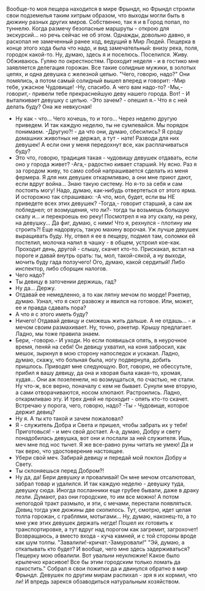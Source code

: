   Вообще-то моя пещера находится в мире Фрындл, но Фрындл строили свои подземелья таким хитрым 
образом, что выходы могли быть в дюжину разных других миров. Собственно, так я и в Город попал, по 
туннелю. Когда размечу безопасные маршруты - открою для экскурсий... но речь сейчас не об этом. 
Однажды, довольно давно, я раскопал не замеченный ранее ход, ведущий в Мир Людей. 
Пещерка в конце этого хода была что надо, и вид замечательный: внизу река, поля, городок какой-то. Ну, 
думаю, здесь я и поселюсь. 
Поселился. Живу. Обживаюсь. Гуляю по окрестностям. Проходит неделя - и в гостико мне заявляется 
делегация горожан. Все такие солидные мужики, в золотых цепях, и одна девушка с железной цепью. 
"Чего, говорю, надо?" Они помялись, а потом самый солидный вышел вперед и говорит: 
-Мир тебе, ужасное Чудовище! 
-Ну, спасибо. А чего вам надо-то? 
-Мы,- говорит,- привели тебе прекраснейшую деву нашего города. Вот! - И выталкивает девушку с цепью. 
-Это зачем? - опешил я.- Что я с ней делать буду? Она же невкусная! 
- Ну как - что... Чего хочешь, то и того... Через неделю другую приведем. И так каждую неделю, ты не 
сумлевайся. Мы порядок понимаем. 
-Другую?! - да что они, думаю, сбесились? Я сроду домашних животных не держал, а тут - нате! Разводи для 
них девушек! А если они у меня передохнут все, как расплачиваться буду? 
- Это что, говорю, традиция такая - чудовищу девушек отдавать, если оно у города живет? 
-Ага,- радостно кивает старший. Ну ясно. Раз я за городом живу, то само собой напрашивается сделать из меня 
фермера. Я для них девушек откармливаю, а они мне приют дают, если вдруг война... Знаю такую систему. Но 
я-то за себя и сам постоять могу! Надо, думаю, как-нибудь отвертеться от этого ярма. И осторожно так 
спрашиваю: 
-А что, мол, будет, если вы НЕ приведете всех этих девушек? 
-Тогда,- говорит старший, а сам аж побледнел; от возмущения, что ли?- тогда ты возьмешь большую скалу и... и 
перекроешь ею реку! 
Посмотрел я на эту скалу, на реку, на девушку... Да фиг, думаю, с ними! Что я, рехнулся - плотину им строить?! 
Еще надорвусь, такую махину ворочая. Уж лучше девушек выращивать буду. 
Ну, отвел я ее в пещеру, подмел там, соломки ей постелил, молочка налил в чашку - в общем, устроил кое-как. 
Проходит день, другой - слышу, скачет кто-то. Прискакал, встал на пороге и давай внутрь орать: ты, мол, 
такой-сякой, а ну выходи, мочить буду гада ползучего! 
Ого, думаю, какой сердитый! Либо инспектор, либо сборщик налогов. 
- Чего надо? 
- Ты девицу в заточении держишь, гад? 
- Ну да... Держу. 
- Отдавай ее немедленно, а то как ляпну мечом по морде! 
Рэкетир, думаю. Узнал, что я скот развожу и явился на готовое. Или, может, ее и правда сдавать пора? 
- А что я с этого иметь буду? 
- Ничего! Отдавай девицу и сможешь жить дальше. А не отдашь... - и мечом своим размахивает. Ну, точно, 
рэкетир. Крышу предлагает. Ладно, мы тоже правила знаем. 
- Бери, -говорю.- И уходи. Но если появишься опять, в неурочное время, пеняй на себя! 
Он девицу ухватил, на коня забросил, как мешок, зыркнул в мою сторону напоследок и ускакал. Ладно, думаю, 
скажу, что больная была, ногу подвернула, добить пришлось. 
Приводят мне следующую. Вот, говорю, не обессутьте, прибил я вашу девицу, да она и хворая была какая-то, 
хромая, худая... Они аж позеленели, но возмущаться, по счастью, не стали. Ну что-ж, все верно, поначалу с кем 
не бывает. Сунули мне вторую, а сами отворачиваются, носом хлюпают. Растроились. 
Ладно, откармливаю эту. 
И трех дней не проходит - опять кто-то скачет. Встречаю у порога, чего, говорю, надо? 
-Ты - Чудовище, которое держит девиц? 
- Ну я. А ты кто такой и зачем пожаловал? 
- Я - служитель Добра и Света и пришел, чтобы забрать их у тебя! Приготовься! - и меч свой достает. А-а, 
думаю, Добру и свету понадобилась девушка, вот они и послали за ней служителя. Ишь, меч мне под нос 
тычет. Я же все-равно руны читать не умею! Да и так верю, что удостоверение настоящее. 
- Убери свой меч. Забирай девицу и передай мой поклон Добру и Свету. 
- Ты склоняешься перед Добром?! 
- Ну да, да! Бери девушку и проваливай! 
Он мне мечом отсалютовал, забрал товар и удалился. 
И так каждую неделю - девушку туда, девушку сюда. Иногда посланники еще грубее бывали, даже в драку лезли. 
Думают, раз они городские, то им все можно! 
А потом непогодой тракт размыло, и эти, с мечами, перестали появляться. Девиц тогда уже дюжины две 
скопилось. Тут, смотрю, идет целая толпа горожан, с граблями, мотыгами... Ну, думаю, наконец-то, а то мне 
уже этих девушек держать негде! 
Пошел их готовить к транспортировке, а тут вдруг над порогом как загремит, загрохочет! Возвращаюсь, а 
вместо входа - куча камней, и с той стороны вроде как шум 
толпы. "Завалили!-кричат.-Замуровали!" 
"Эй, думаю, а откапывать кто будет? И вообще, чего мне здесь задерживаться? Пещерку мою обвалили. Вот 
увальни неуклюжие! Какое было крылечко красивое! Все бы этим городским только ломать да пакостить." 
Собрал я свои пожитки да и двинулся обратно в мир Фрындл. Девушек по другим мирам распихал - зря я их 
кормил, что ли! И впредь зарекся обзаводиться натуральным хозяйством.      